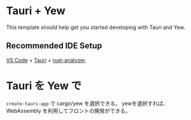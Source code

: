 # Tauri + Yew

This template should help get you started developing with Tauri and Yew.

## Recommended IDE Setup

[VS Code](https://code.visualstudio.com/) + [Tauri](https://marketplace.visualstudio.com/items?itemName=tauri-apps.tauri-vscode) + [rust-analyzer](https://marketplace.visualstudio.com/items?itemName=rust-lang.rust-analyzer).

# Tauri を Yew で

```create-tauri-app``` で cargo/yew を選択できる。
yewを選択すれば、WebAssembly を利用してフロントの開発ができる。
